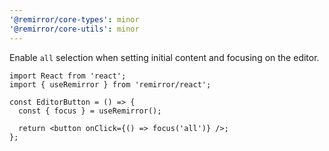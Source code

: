 ```yaml
---
'@remirror/core-types': minor
'@remirror/core-utils': minor
---
```


Enable `all` selection when setting initial content and focusing on the editor.

```tsx
import React from 'react';
import { useRemirror } from 'remirror/react';

const EditorButton = () => {
  const { focus } = useRemirror();

  return <button onClick={() => focus('all')} />;
};
```
